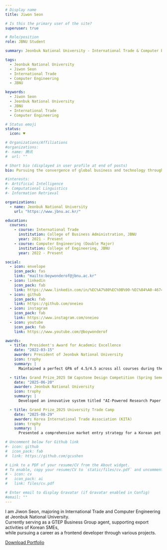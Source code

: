 ```yaml
---
# Display name
title: Jiwon Seon

# Is this the primary user of the site?
superuser: true

# Role/position
role: JBNU Student

summary: Jeonbuk National University - International Trade & Computer Engineering Major, Jiwon Seon

tags:
  - Jeonbuk National University
  - Jiwon Seon
  - International Trade
  - Computer Engineering
  - JBNU

keywords:
  - Jiwon Seon
  - Jeonbuk National University
  - JBNU
  - International Trade
  - Computer Engineering

# Status emoji
status:
  icon: ♥️

# Organizations/Affiliations
#organizations:
#- name: 腾讯
#  url: ""

# Short bio (displayed in user profile at end of posts)
bio: Pursuing the convergence of global business and technology through International Trade and Computer Engineering.

#interests:
#- Artificial Intelligence
#- Computational Linguistics
#- Information Retrieval

organizations:
  - name: Jeonbuk National University
    url: "https://www.jbnu.ac.kr/"

education:
  courses:
    - course: International Trade
      institution: College of Business Administration, JBNU
      year: 2021 - Present
    - course: Computer Engineering (Double Major)
      institution: College of Engineering, JBNU
      year: 2022 - Present

social:
  - icon: envelope
    icon_pack: fas
    link: "mailto:boywonderof@jbnu.ac.kr"
  - icon: linkedin
    icon_pack: fab
    link: https://www.linkedin.com/in/%EC%A7%80%EC%9B%90-%EC%84%A0-467467366/
  - icon: github
    icon_pack: fab
    link: https://github.com/oneieo
  - icon: instagram
    icon_pack: fab
    link: https://www.instagram.com/oneieo
  - icon: youtube
    icon_pack: fab
    link: https://www.youtube.com/@boywonderof

awards:
  - title: President's Award for Academic Excellence
    date: "2022-03-15"
    awarder: President of Jeonbuk National University
    icon: trophy
    summary: |
      Maintained a perfect GPA of 4.5/4.5 across all courses during the second year of study, achieving the top ranking in the department. This outstanding academic achievement was recognized with the President's Award.

  - title: Grand Prize_2025 SW Capstone Design Competition (Spring Semester)
    date: "2025-06-20"
    awarder: Jeonbuk National University
    icon: trophy
    summary: |
      Developed an innovative system titled "AI-Powered Research Paper Summarization and Visualization Platform Using LLM." The project leveraged large language model's natural language processing capabilities to automatically extract key content from academic papers and convert them into intuitive visualizations. By presenting a practical solution that can significantly reduce researchers' paper review time, the project was awarded the Grand Prize for its excellent technical completion and high practical applicability.

  - title: Grand Prize_2025 University Trade Camp
    date: "2025-08-29"
    awarder: Korea International Trade Association (KITA)
    icon: trophy
    summary: |
      Presented a comprehensive market entry strategy for a Korean pet treat (churu) company expanding into the Japanese market at the 2025 Trade Simulation Competition co-hosted by KITA and the Industry-Academic Cooperation Foundation. Conducted in-depth analysis of Japan's growing pet market and consumer preferences, and systematically developed localization strategies, distribution channel plans, and marketing strategies based on the differentiated competitiveness of Korean products. Received the Grand Prize for the depth of market research, specificity of strategies, and practical applicability.

# Uncomment below for Github link
#- icon: github
#  icon_pack: fab
#  link: https://github.com/gcushen

# Link to a PDF of your resume/CV from the About widget.
# To enable, copy your resume/CV to `static/files/cv.pdf` and uncomment the lines below.
# - icon: cv
#   icon_pack: ai
#   link: files/cv.pdf

# Enter email to display Gravatar (if Gravatar enabled in Config)
#email: ""
---
```


I am Jiwon Seon, majoring in International Trade and Computer Engineering at Jeonbuk National University. <br>
Currently serving as a GTEP Business Group agent, supporting export activities of Korean SMEs, <br>
while pursuing a career as a frontend developer through various projects.

<!-- {{< icon name="download" pack="fas" >}} {{< staticref "uploads/Jiwon_Portfolio.pdf" "newtab" >}}Download Portfolio{{< /staticref >}} -->

<div class="portfolio-download-btn">
  <a href="/uploads/Jiwon_Portfolio.pdf" target="_blank" rel="noopener">
    <i class="fas fa-download"></i>
    <span>Download Portfolio</span>
  </a>
</div>
